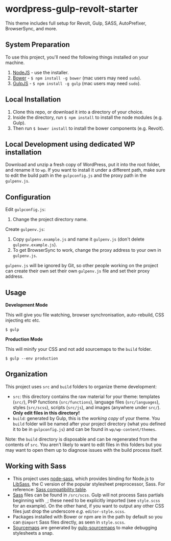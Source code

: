 # wordpress-gulp-revolt-starter

This theme includes full setup for Revolt, Gulp, SASS, AutoPrefixer, BrowserSync, and more.

## System Preparation

To use this project, you'll need the following things installed on your machine.

1. [NodeJS](http://nodejs.org) - use the installer.
2. [Bower](http://bower.io) - `$ npm install -g bower` (mac users may need `sudo`).
3. [GulpJS](https://github.com/gulpjs/gulp) - `$ npm install -g gulp` (mac users may need `sudo`).

## Local Installation

1. Clone this repo, or download it into a directory of your choice.
2. Inside the directory, run `$ npm install` to install the node modules (e.g. Gulp).
3. Then run `$ bower install` to install the bower components (e.g. Revolt).

## Local Development using dedicated WP installation

Download and unzip a fresh copy of WordPress, put it into the root folder, and rename it to `wp`.
If you want to install it under a different path, make sure to edit the build path in the `gulpconfig.js` and the proxy path in the `gulpenv.js`.

## Configuration

Edit `gulpconfig.js`:

1. Change the project directory name.

Create `gulpenv.js`:

1. Copy `gulpenv.example.js` and name it `gulpenv.js` (don't delete `gulpenv.example.js`).
1. To get BrowserSync to work, change the proxy address to your own in `gulpenv.js`.

`gulpenv.js` will be ignored by Git, so other people working on the project can create their own set their own `gulpenv.js` file and set their proxy address.

## Usage

**Development Mode**

This will give you file watching, browser synchronisation, auto-rebuild, CSS injecting etc etc.

    $ gulp

**Production Mode**
    
This will minify your CSS and not add sourcemaps to the `build` folder.

    $ gulp --env production

## Organization

This project uses `src` and `build` folders to organize theme development:

* `src`: this directory contains the raw material for your theme: templates (`src/`), PHP functions (`src/functions`), language files (`src/languages`), styles (`src/scss`), scripts (`src/js`), and images (anywhere under `src/`). **Only edit files in this directory!**
* `build`: generated by Gulp, this is the *working copy* of your theme. You `build` folder will be named after your project directory (what you defined it to be in `gulpconfig.js`) and can be found in `wp/wp-content/themes`.

Note: the `build` directory is disposable and can be regenerated from the contents of `src`. You aren't likely to want to edit files in this folders but you may want to open them up to diagnose issues with the build process itself.

## Working with Sass

* This project uses [node-sass](https://github.com/sass/node-sass/), which provides binding for Node.js to [LibSass](https://github.com/sass/libsass/), the C version of the popular stylesheet preprocessor, Sass. For reference: [Sass compatibility table](https://sass-compatibility.github.io/).
* [Sass](http://sass-lang.com/) files can be found in `/src/scss`. Gulp will not process Sass partials beginning with `_`; these need to be explicitly imported (see `style.scss` for an example). On the other hand, if you want to output any other CSS files just drop the underscore *e.g.* `editor-style.scss`.
* Packages installed with Bower or npm are in the path by default so you can `@import` Sass files directly, as seen in `style.scss`.
* [Sourcemaps](http://www.html5rocks.com/en/tutorials/developertools/sourcemaps/?redirect_from_locale=tw) are generated by [gulp-sourcemaps](https://github.com/floridoo/gulp-sourcemaps) to make debugging stylesheets a snap.
